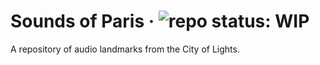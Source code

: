 # Sounds of Paris &middot; ![repo status: WIP](https://img.shields.io/badge/repo%20status-WIP-yellow.svg)
A repository of audio landmarks from the City of Lights.
